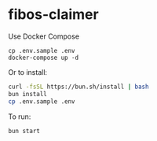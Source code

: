 # fibos-claimer

Use Docker Compose
```
cp .env.sample .env
docker-compose up -d
```

Or to install:

```bash
curl -fsSL https://bun.sh/install | bash
bun install
cp .env.sample .env
```

To run:

```bash
bun start
```
